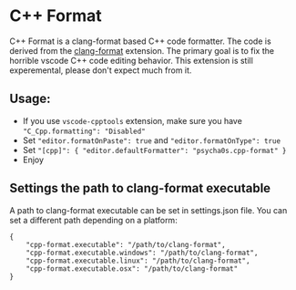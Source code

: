 # C++ Format

C++ Format is a clang-format based C++ code formatter. The code is derived from the [clang-format](https://marketplace.visualstudio.com/items?itemName=xaver.clang-format) extension. The primary goal is to fix the horrible vscode C++ code editing behavior. This extension is still experemental, please don't expect much from it.

## Usage:

- If you use `vscode-cpptools` extension, make sure you have `"C_Cpp.formatting": "Disabled"`
- Set `"editor.formatOnPaste": true` and `"editor.formatOnType": true`
- Set `"[cpp]": { "editor.defaultFormatter": "psycha0s.cpp-format" }`
- Enjoy

## Settings the path to clang-format executable

A path to clang-format executable can be set in settings.json file. You can set a different path depending on a platform:
```
{
    "cpp-format.executable": "/path/to/clang-format",
    "cpp-format.executable.windows": "/path/to/clang-format",
    "cpp-format.executable.linux": "/path/to/clang-format",
    "cpp-format.executable.osx": "/path/to/clang-format"
}
```

